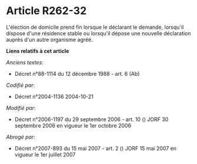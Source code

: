 # Article R262-32

L'élection de domicile prend fin lorsque le déclarant le demande, lorsqu'il dispose d'une résidence stable ou lorsqu'il
dépose une nouvelle déclaration auprès d'un autre organisme agréé.

**Liens relatifs à cet article**

_Anciens textes_:

  - Décret n°88-1114 du 12 décembre 1988 - art. 6 (Ab)

_Codifié par_:

  - Décret n°2004-1136 2004-10-21

_Modifié par_:

  - Décret n°2006-1197 du 29 septembre 2006 - art. 10 () JORF 30 septembre 2006 en vigueur le 1er octobre 2006

_Abrogé par_:

  - Décret n°2007-893 du 15 mai 2007 - art. 2 () JORF 15 mai 2007 en vigueur le 1er juillet 2007
